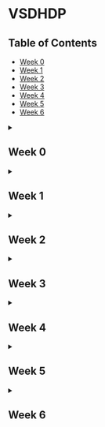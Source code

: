 # VSDHDP

## Table of Contents
- [Week 0](#week-0)
- [Week 1](#week-1)
- [Week 2](#week-2)
- [Week 3](#week-3)
- [Week 4](#week-4)
- [Week 5](#week-5)
- [Week 6](#week-6)
  
<details>
  <summary>
    <h2 id = 'week-0'>Week 0</h2>
  </summary>

<p>
  
  ## **Yosys Installation**

  1. Update package list and install dependencies:
      ```sh
      sudo apt-get update
      sudo apt-get install build-essential clang bison flex libreadline-dev gawk tcl-dev libffi-dev git graphviz xdot pkg-config python3 libboost-system-dev libboost-python-dev libboost-filesystem-dev zlib1g-dev make
      ```

  2. Clone the Yosys repository and install:
      ```sh
      git clone https://github.com/YosysHQ/yosys.git
      cd yosys
      make config-gcc
      make
      sudo make install
      ```

  ![Yosys Installation Screenshot](https://github.com/siddharthanand3/vsdhdp/assets/171400217/38640060-1f57-4b90-85ce-02d3d8da50b6)

  ## **iVerilog Installation**

  1. Update package list and install iVerilog:
      ```sh
      sudo apt-get update
      sudo apt-get install iverilog
      ```

  ![iVerilog Installation Screenshot](https://github.com/siddharthanand3/vsdhdp/assets/171400217/0a4109eb-273c-4712-936b-3f2052e3cfb1)

  ## **GTKWave Installation**

  1. Update package list and install GTK Wave:
      ```sh
      sudo apt-get update
      sudo apt install gtkwave
      ```

  ![GTK Wave Installation Screenshot](https://github.com/siddharthanand3/vsdhdp/assets/171400217/fe3a3ab1-4a81-4a36-a04c-decf631f9ade)

</p>
</details>


<details>
  <summary>
    <h2 id = 'week-1'>Week 1</h2>
  </summary>

<details>
  <summary>Introduction to Verilog RTL Design</summary>

### ***Viewing the Output After Simulation in GTKWave***

1. **Open iVerilog:**
    - ![ss for opening iverilog](https://github.com/siddharthanand3/vsdhdp/assets/171400217/bbd88023-3ee5-4547-af92-191251f8c92a)

2. **Create a VCD file:**
    - Steps:
    ```sh
    iverilog (name of the verilog file).v (tb_(name of verilog file)).v
    ./a.out
    ```
    - ![ss for opening gtkwave after loading the files into iverilog](https://github.com/siddharthanand3/vsdhdp/assets/171400217/9c023f1a-c651-4cfa-bcf2-e514f69397a1)

3. **Open the file in GTKWave to observe output:**
    - Steps:
    ```sh
    gtkwave (tb_(name of the verilog file)).vcd
    ```
    - OUTPUT:
    - ![Screenshot 2024-06-11 003114](https://github.com/siddharthanand3/vsdhdp/assets/171400217/6bbf9384-86a3-4b88-8fc3-092955a237b0)

#### **Viewing the Verilog Code for Both the Testbench and the File**

- ![iverilog testbench and file](https://github.com/siddharthanand3/vsdhdp/assets/171400217/717bfe71-c7a4-4564-86d4-fcebb9355613)

#### **Read Liberty Command to Read Both the .lib File and Verilog Code File**

- ![read lib 1](https://github.com/siddharthanand3/vsdhdp/assets/171400217/56b46a7a-631e-4660-9619-c3cd602aed9f)
- ![readverilog](https://github.com/siddharthanand3/vsdhdp/assets/171400217/d049566f-a9c8-4467-bf9e-f8bda294e001)

#### **Synthesis Design**

- Yosys is the synthesizer used to convert the RTL Design into a netlist for viewing purposes.
- Code:
    ```sh
    read_liberty -lib (.lib file location)
    read_verilog (name of the verilog file).v
    synth -top (module name in the verilog file)
    abc -liberty (.lib file location)
    ```
- ![synthesisdesign](https://github.com/siddharthanand3/vsdhdp/assets/171400217/4d2b9b0b-49b3-4724-b2da-8b40f6db723c)

#### Realize the Exact .lib File and Obtain Parameters for Verification

- ![realisesky130_cd](https://github.com/siddharthanand3/vsdhdp/assets/171400217/3b53b11f-aed1-4861-9bda-9d96e9c0c53c)

#### Netlist Viewing

- Code:
    ```sh
    show
    ```
- ![netlist](https://github.com/siddharthanand3/vsdhdp/assets/171400217/b55cb99e-59a1-4503-ab0e-295d2aa938a9)

#### Writing the Verilog Netlist File

- Code:
    ```sh
    write_verilog good_mux_netlist.v
    !gvim good_mux_netlist.v
    ```
- ![netlist representation](https://github.com/siddharthanand3/vsdhdp/assets/171400217/d73a9989-b0a8-40e5-8da8-13f942f19803)

</details>

<details>
  <summary>Timing libs, hierarchical vs flat synthesis</summary>

#### Accessing the .lib File

- ![lib ss](https://github.com/siddharthanand3/vsdhdp/assets/171400217/70ad16b6-d6ef-4d75-a96d-5c1ec3e603b3)

#### An Example for How Cells Are Stored

- ![and gate specifications](https://github.com/siddharthanand3/vsdhdp/assets/171400217/c3c1af4f-98fe-413f-afb6-94e4c11484dc)
- Different AND gates have different sizes and power consumed. For example, in the below figure although the AND4 gate occupies more area, the delay is lesser as compared to AND2 and AND0.
- ![andgatesdifferent flavors](https://github.com/siddharthanand3/vsdhdp/assets/171400217/ad8e0ced-1908-4de6-9611-ede56eaa930f)

#### Synthesis of Multiple Modules

- When a single module is used multiple times in a file, it is created only once and replicated to fit the requirement. This saves time and power.
- Code:
    ```sh
    read_liberty -lib (path to the .lib file)
    read_verilog (name of the Verilog file)
    synth_top (name of the module)
    abc -liberty (path to the .lib file)
    show
    ```
- ![multi code](https://github.com/siddharthanand3/vsdhdp/assets/171400217/18d34fc2-97a0-4bf9-86ac-a7eb8815d4c8)
- ![Multiple modules](https://github.com/siddharthanand3/vsdhdp/assets/171400217/bbdb9291-cf46-4a79-9b2e-fc8c14e0af55)

#### Design Output for Each Submodule

- ![modules design output](https://github.com/siddharthanand3/vsdhdp/assets/171400217/f3e49ebb-87d2-4428-b1f4-94b56407fc3c)

#### Hierarchical Design

- The design is constituted of many submodules, and it is preserved.
- Code:
    ```sh
    read_liberty -lib <path to the .lib file>
    read_verilog (name of the Verilog file)
    synth_top (name)
    abc -liberty (path to the .lib file)
    show (name given)
    ```
- ![hierarchical design](https://github.com/siddharthanand3/vsdhdp/assets/171400217/418c90a1-3456-4ae4-ab94-c1ea064635ed)
- ![hierarchy is preserved](https://github.com/siddharthanand3/vsdhdp/assets/171400217/1ab9c081-60cc-4645-ad25-dc90a65bcc7c)
- Code:
    ```sh
    write_verilog -noattr (name)
    !gvim (name)
    ```

#### Flattened File

- On using the 'flatten' command in Yosys you can break down the submodules.
- Code:
    ```sh
    flatten
    write_verilog (name of the module)_flat
    !gvim (name of the module)_flat
    ```
- ![flatten comparision](https://github.com/siddharthanand3/vsdhdp/assets/171400217/1e0cf6cb-1774-4803-822e-6bebfa6ac6f9)
- ![flattened netlist](https://github.com/siddharthanand3/vsdhdp/assets/171400217/91ed3a28-ec7f-4065-8f38-928a740bc226)

#### Synthesizing the Submodules Separately

- Doing so helps efficiency and reduces delay.
- ![synthesising on submodule1](https://github.com/siddharthanand3/vsdhdp/assets/171400217/9e6e37fc-a678-4b4e-af03-b206d3ac4d4b)

#### Netlist of Submodule1

- ![netlist submodule1](https://github.com/siddharthanand3/vsdhdp/assets/171400217/4f60bb8c-f38f-4ec9-ae56-eb46b78f4791)

#### Flop Synthesis Simulations

- Code:
    - To view in GTKWave:
        ```sh
        iverilog (name of the verilog file).v tb_(name of the verilog file).v
        ./a.out
        gtkwave tb_(name of the verilog file).v
        ```
    - For viewing netlist in Yosys:
        ```sh
        yosys
        read_liberty -lib (path to the .lib file)
        read_verilog (name of the verilog file).v
        dfflibmap -liberty (path to the .lib file)
        abc -liberty (path to the .lib file)
        show
        ```

#### Asynchronous Reset

- ![asyncres](https://github.com/siddharthanand3/vsdhdp/assets/171400217/87a3f977-9398-4950-a24b-ef3cf3877201)
- ![dff asyncreset netlist](https://github.com/siddharthanand3/vsdhdp/assets/171400217/a200e916-f8ce-4675-b058-7fb515ab7934)

#### Asynchronous Set

- ![async set](https://github.com/siddharthanand3/vsdhdp/assets/171400217/b1caee83-d554-4f2c-b9e9-eb34c6693631)
- ![asynset flop netlist](https://github.com/siddharthanand3/vsdhdp/assets/171400217/2903222e-2593-448f-84c5-ae5268412577)

#### Synchronous Set

- ![syncres](https://github.com/siddharthanand3/vsdhdp/assets/171400217/41b5ed2f-f264-4e66-9ad8-81f489941bf2)
- ![syncres netlist](https://github.com/siddharthanand3/vsdhdp/assets/171400217/304ea5a9-6cc9-4ef2-b263-fb7dc11a191f)

</details>

</details>


<details>
  <summary>
    <h2 id = 'week-2'>Week 2</h2>
  </summary>
  <details>
    <summary>Logic Optimization</summary>
    
#### Logic Optimization

Logic optimization is a process of finding an equivalent representation of the specified logic circuit under one or more specified constraints. This process is a part of logic synthesis applied in digital electronics and integrated circuit design.

#### Combinational Logic Optimization

**Steps:**
 In the Verilog files folder, open Yosys.
1. `read_liberty -lib (path to the .lib file)`
2. `read_verilog opt_check.v`
3. `synth -top opt_check`
4. `opt_clean -purge`
5. `abc -liberty (path to the .lib file)`
6. `show`

**Opt_check file:**

![Opt_check Screenshot](https://github.com/siddharthanand3/vsdhdp/assets/171400217/ed137704-a63e-427a-ab6d-01b974ac73f9)

![Opt_check Verilog Code](https://github.com/siddharthanand3/vsdhdp/assets/171400217/157083a9-8d98-4263-b849-bb45faca0a36)

**Opt_check2 file:**

![Opt_check2 Screenshot](https://github.com/siddharthanand3/vsdhdp/assets/171400217/ea231afd-bd5e-4fa4-ad05-bf6e7aac3892)

![Opt_check2 Verilog Code](https://github.com/siddharthanand3/vsdhdp/assets/171400217/32b06234-f2a1-4261-b4a3-386bc211c161)

**Opt_check3 file:**

![Opt_check3 Screenshot](https://github.com/siddharthanand3/vsdhdp/assets/171400217/e82c3999-5ce4-4c5c-a248-1896cf69f660)

![Opt_check3 Netlist](https://github.com/siddharthanand3/vsdhdp/assets/171400217/60dc3739-13e7-4a87-9115-b58b6bdf2a65)

**Opt_check4 file:**

![Opt_check4 Screenshot](https://github.com/siddharthanand3/vsdhdp/assets/171400217/b73f7e05-67bc-4a09-aafa-15fe2b0083c8)

![Opt_check4 Netlist](https://github.com/siddharthanand3/vsdhdp/assets/171400217/f4da383e-fc5f-44cb-b11c-4ed2ac2a95b6)

#### Optimization of Multiple Modules

**Steps:**
1. `yosys`
2. `read_liberty -lib (path to .lib file)`
3. `read_verilog (name of the file).v`
4. `synth -top (name of the module)`
5. `flatten`
6. `write_verilog (name of the file)_flat.v`
7. `opt_clean -purge`
8. `abc -liberty (path to the .lib file)`
9. `show`

**Multiple_module_opt.v:**

![Multiple Module Opt Screenshot](https://github.com/siddharthanand3/vsdhdp/assets/171400217/1bc28c90-2bd4-4997-ba8b-002571f07fbd)

![Multiple Module Opt Netlist](https://github.com/siddharthanand3/vsdhdp/assets/171400217/5ac68ad1-f45f-4abd-b7d3-b55247224f37)

#### Sequential Logic Optimization

**GTKWave:**
1. Open the Verilog files folder.
2. `iverilog (name of the verilog file).v tb_(name of the verilog file).v`
3. `./a.out`
4. `gtkwave tb_(name of the verilog file).v`

**Yosys netlist:**
1. `yosys`
2. `read_liberty -lib (path to the .lib file)`
3. `read_verilog (name of the verilog file).v`
4. `dfflibmap -liberty (path to the .lib file)`  # Since using a D flip flop
5. `abc -liberty (path to the .lib file)`
6. `show`

**Dff_const1.v:**

![Dff_const1 Screenshot](https://github.com/siddharthanand3/vsdhdp/assets/171400217/d3ba78a9-f06c-4e63-ae34-1f8861d23912)

![Dff_const1 GTKWave](https://github.com/siddharthanand3/vsdhdp/assets/171400217/547008c0-eba6-4650-9858-b6e269184e98)

![Dff_const1 Netlist](https://github.com/siddharthanand3/vsdhdp/assets/171400217/31547a10-e59a-4112-ae4b-d0680373dd8a)

**Dff_const2.v:**

![Dff_const2 Screenshot](https://github.com/siddharthanand3/vsdhdp/assets/171400217/549e0cae-bdc7-4788-befe-0c28ae431e0d)

![Dff_const2 GTKWave](https://github.com/siddharthanand3/vsdhdp/assets/171400217/47e1d220-fa27-4e11-b911-4969644b2f6a)

![Dff_const2 Netlist](https://github.com/siddharthanand3/vsdhdp/assets/171400217/19621b92-7790-4195-bbb9-e98b4f58e7aa)

**Dff_const3.v:**

![Dff_const3 Screenshot](https://github.com/siddharthanand3/vsdhdp/assets/171400217/37c15e31-f4bf-42f8-8878-bbce8382933e)

![Dff_const3 GTKWave](https://github.com/siddharthanand3/vsdhdp/assets/171400217/575ac287-7b79-42ae-82cf-9f29eccb8a71)

![Dff_const3 Netlist](https://github.com/siddharthanand3/vsdhdp/assets/171400217/7593754d-f778-4ebc-8b8f-cf1433e12449)

**Dff_const4.v:**

![Dff_const4 Screenshot](https://github.com/siddharthanand3/vsdhdp/assets/171400217/7f49bdec-cd01-4fe6-8da3-52bcb511ef6b)

![Dff_const4 GTKWave](https://github.com/siddharthanand3/vsdhdp/assets/171400217/029d50b0-1a2f-4a64-ac15-29d43f53cd32)

![Dff_const4 Netlist](https://github.com/siddharthanand3/vsdhdp/assets/171400217/51796e6a-0c52-4ec8-b664-b63fdd8c5230)

**Dff_const5.v:**

![Dff_const5 Screenshot](https://github.com/siddharthanand3/vsdhdp/assets/171400217/97c85158-cb06-4fad-be5b-89260485def1)

![Dff_const5 GTKWave](https://github.com/siddharthanand3/vsdhdp/assets/171400217/3955d1cc-3d1f-4ec1-a085-8274cf9aa10f)

![Dff_const5 Netlist](https://github.com/siddharthanand3/vsdhdp/assets/171400217/fa6d846c-8a42-4a08-b011-e2ad86870dfe)

 </details>

 <details>
    <summary>Gate Level Simulation (GLS)</summary>

#### Gate Level Simulation (GLS)

**Synthesis Simulation Mismatch:**

**Steps:**
1. GTKWave simulation
2. Yosys synthesis of netlist
3. Gate level simulation to compare the two simulations and confirm

**Code:**

**GTKWave simulation:**
1. `iverilog (name of the verilog file).v tb_(name of the verilog file).v`
2. `./a.out`
3. `gtkwave tb_(name of the verilog file).v`

**Yosys synthesis of netlist:**
1. `read_liberty -lib (path to the .lib file)`
2. `read_verilog (name of the verilog file).v`
3. `synth -top (name of the module)`
4. `abc -liberty (path to the .lib file)`
5. `write_verilog (name of the verilog file)_net.v`
6. `show`

**Gate level simulation:**
1. `iverilog (path to the primitives.v file) (path to the sky130_fd_sc_hd.v file) (name of the verilog file)_net.v (testbench of the verilog file)`
2. `./a.out`
3. `gtkwave (testbench of the verilog file).vcd`

**Ternary_mux_operator.v:**

**File:**

![Ternary_mux File](https://github.com/siddharthanand3/vsdhdp/assets/171400217/e3a704ac-9b72-47c8-89b0-be29492823c5)

**GTKWave simulation:**

![Ternary_mux GTKWave](https://github.com/siddharthanand3/vsdhdp/assets/171400217/22b26915-2e98-4f00-8707-5bb375750505)

**Netlist:**

![Ternary_mux Netlist](https://github.com/siddharthanand3/vsdhdp/assets/171400217/882805fb-8763-49a5-91fe-dba2548dd597)

**Confirmed GLS output:**

![Ternary_mux GLS Output](https://github.com/siddharthanand3/vsdhdp/assets/171400217/7e832ae8-a720-4181-80dc-3aa6d88677f3)

**Bad_mux.v:**

**File:**

![Bad_mux File](https://github.com/siddharthanand3/vsdhdp/assets/171400217/11de45ac-99d6-4798-9e68-0e2cd1d7ad3a)

**GTKWave simulation:**

![Bad_mux GTKWave](https://github.com/siddharthanand3/vsdhdp/assets/171400217/4a4116cf-b540-4800-90b6-4798d8b56096)

**Netlist:**

![Bad_mux Netlist](https://github.com/siddharthanand3/vsdhdp/assets/171400217/f59a16cf-5fd8-45ad-a280-67ff30b1071d)

**Confirmed GLS output:**

![Bad_mux GLS Output](https://github.com/siddharthanand3/vsdhdp/assets/171400217/1d1a7da5-ac43-4a1a-8460-c3a05080d0df)

**Blocking_caveat.v:**

**File:**

![Blocking_caveat File](https://github.com/siddharthanand3/vsdhdp/assets/171400217/59ce738b-d7ef-4cbf-ad11-920aafc23f49)

**GTKWave simulation:**

![Blocking_caveat GTKWave](https://github.com/siddharthanand3/vsdhdp/assets/171400217/25cf96a8-6956-48c6-93b9-bcd72315d68e)

**Netlist:**

![Blocking_caveat Netlist](https://github.com/siddharthanand3/vsdhdp/assets/171400217/362f6518-6409-41b2-bf9a-834f71717220)

**Confirmed GLS output:**

![Blocking_caveat GLS Output](https://github.com/siddharthanand3/vsdhdp/assets/171400217/14045d2f-88ae-4cf4-970d-18ec67712e25)

In the above example, the Gate Level Simulation failed. This is due to a synthesis simulation mismatch caused by a blocking statement. Hence, it is important to note that we need to avoid using blocking statements as much as possible. And when we do use them, we need to have the utmost clarity so as to prevent such errors.
 </details>
</details>

<details>
  <summary>
    <h2 id = 'week-3'>Week 3</h2>
  </summary>
  <details>
    <summary>RISC-V: An overview</summary>

#### **RISC-V architecture:** 

  The RISC-V architecture is built upon a set of key design principles that contribute to its performance, efficiency, and adaptability. These principles include the use of a reduced instruction set, modularity, and extensibility. By adhering to these principles, RISC-V enables the development of processors that can be tailored to specific applications and use cases, providing a high degree of customization and optimization.

  ![image](https://github.com/siddharthanand3/vsdhdp/assets/171400217/80d84c9f-7e37-4212-bb5a-b837e920e08b)

#### **Instruction set:**

 The RISC-V instruction set architecture (ISA) is a set of instructions for a computer processor. It supports a wide range of applications, including embedded systems, application processors, and microcontrollers. The RISC-V instructions are designed to improve code density and performance while ensuring that code is compact and easy to debug. The instruction set includes integer and floating-point computing, as well as memory and control instructions. The instruction set is extensible, allowing for custom instructions to be added to the architecture.

![image](https://github.com/siddharthanand3/vsdhdp/assets/171400217/4096d8c2-7a49-41f9-83b5-cb7694b47eab)

![image](https://github.com/siddharthanand3/vsdhdp/assets/171400217/2d850c99-8130-4be8-9d9b-d1ba481ff846)

</details>
  <details>
    <summary>Compilation of the C Code</summary>

#### **Installation of the leafpad editor:**

```bash
sudo apt install leafpad
```

#### **Open the leafpad editor:**

```bash
leafpad (name of the file).c
```

#### **C code:**

![Screenshot 2024-06-26 223602](https://github.com/siddharthanand3/vsdhdp/assets/171400217/4c3e3837-f8e0-4730-abf1-2a88e947d800)


#### **Output of the code:**

```bash
gcc (name of the file).c
ls -ltr
./a.out
```

![Screenshot 2024-06-25 180104](https://github.com/siddharthanand3/vsdhdp/assets/171400217/1296a5cf-bf2f-4662-8d56-9af62cb1de26)

 </details>
 
 <details>
    <summary>RISC-V Based Lab</summary>


#### **Code:**

#### **Display the C code on terminal:**

```bash
cat (name of the file).c
```

![cat c code](https://github.com/siddharthanand3/vsdhdp/assets/171400217/a5ef253a-eb1e-4260-95fa-c02c78c7bfbd)


#### **Utilizing the RISC-V compiler:**

```bash
riscv64-unknown-elf-gcc -o1 -mabi=lp64 -march=rv64i -o (name of the file).o (name of the file).c
```

#### **Check if the file has been created:**

```bash
ls -ltr (name of the file).o
```

![Screenshot 2024-06-25 185502](https://github.com/siddharthanand3/vsdhdp/assets/171400217/7fc1a23f-a8fa-47a2-9d5a-60415d9b0f85)

#### **In order to view the Assembly level breakdown:**

```bash
riscv64-unknown-elf-objdump -d (name of the file).o
riscv64-unknown-elf-objdump -d (name of the file).o | less
/main
```

![O1](https://github.com/siddharthanand3/vsdhdp/assets/171400217/1df9dccb-6faf-4f8e-b70d-e364e8761eca)


#### **In order to reduce the number of instructions so that speed is increased:**

```bash
riscv64-unknown-elf-gcc -ofast -mabi=lp64 -march=rv64i -o (name of the file).o (name of the file).c
```


#### **Reduced instruction set:**

![ofast instruction](https://github.com/siddharthanand3/vsdhdp/assets/171400217/abf48a44-b595-48c9-9447-5dffda7f23cd)


| Optimization flags | Details |
|-|-|
| `-O0` | Default optimization for compilation time. | 
| `-O1` | It optimizes minimally. |
| `-O2` | It optimizes slightly more than O1. |
| `-O3` | It optimizes even more. |
| `-Ofast` | It optimizes very aggressively to the point of breaking standard compliance. |
| `-Og` | Optimize debugging experience. -Og enables optimizations that do not interfere with debugging. It should be the optimization level of choice for the standard edit-compile-debug cycle, offering a reasonable level of optimization while maintaining fast compilation and a good debugging experience. |
| `-Os` | Optimize for size. `Os` enables all `O2` optimizations that do not typically increase code size. It also performs further optimizations designed to reduce code size. `Os` disables the following optimization flags: `-falign-functions -falign-jumps -falign-loops -falign-labels -freorder-blocks -freorder-blocks-and-partition -fprefetch-loop-arrays -ftree-vect-loop-version`. |

  </details>
<details>
  <summary>RISC-V rv32i</summary>
 
<details>
    <summary>
    <h4 id='RISC-V Simulation using GTKWave'>  RISC-V Simulation using GTKWave </h4>
    </summary>


#### In order to clone the files and download the netlist files for simulation and synthesis:

```bash
git clone https://github.com/siddharthanand3/vsdhdp
cd rv32i
```

#### **GTKWave simulation**:

```bash
iverilog rv32i.v tb_rv32i.v
./a.out
gtkwave tb_rv32i.vcd
```

| **S. No.** |  **Operation**  |  **Hardcoded ISA**  |  
|  :----:  |  :----:  |  :----:  |  
|  1.  |  ADD R6, R2, R1  |  32'h02208300  |  
|  2.  |  SUB R7, R1, R2  |  32'h02209380  |  
|  3.  |  AND R8, R1, R3  |  32'h0230a400  |  
|  4.  |  OR R9, R2, R5  |  32'h02513480  |  
|  5.  |  XOR R10, R1, R4  |  32'h0240c500  |  
|  6.  |  SLT R1, R2, R4  |  32'h02415580  |  
|  7.  |  ADDI R12, R4, 5  |  32'h00520600  |  
|  8.  |  BEQ R0, R0, 15  |  32'h00f00002  |  
|  9.  |  SW R3, R1, 2  |  32'h00209181  |  
|  10.  |  LW R13, R1, 2  |  32'h00208681  |  
|  11.  |  SRL R16, R14, R2  |  32'h00271803  |
|  12.  |  SLL R15, R1, R2  |  32'h00208783  |

#### **Analysing the obtained waveform pertaining to each of the above instruction:**

`clk` - clock
`ID_EX_A` - Input stored in register 1
`ID_EX_B` - Input stored in register 2
`EX_MEM_ALUOUT` - Obtained output
`EX_MEM_IR` - 32 bit ISA for each instruction

**`Instruction 1: ADD R6, R2, R1`**  

Output of ADD: 1+2 = 3
Hardcoded ISA: 32'h02208300

![instruction 1](https://github.com/siddharthanand3/vsdhdp/assets/171400217/ec6b814b-93ae-4978-84d1-deba37bbbf97)

**`Instruction 2: SUB R7, R1, R2`**

Output of SUB: 1-2 = -1 = FFFFFF...
Hardcoded ISA: 32'h02209380

![instruction 2](https://github.com/siddharthanand3/vsdhdp/assets/171400217/7ea4a566-d8ec-45ba-9ee8-252bb913ea7f)

**`Instruction 3: AND R8, R1, R3`**

Output of AND: 3(0011) & 1(0001) = 1(0001)
Hardcoded ISA: 32'h0230a400

![instruction3](https://github.com/siddharthanand3/vsdhdp/assets/171400217/e87a951a-1ca2-4178-abe2-b082310d476b)

**`Instruction 4: OR R9, R2, R5`**

Output of OR: 2(0010) | 5(0101) = 7(0111)
Hardcoded ISA: 32'h02513480

![instruction4](https://github.com/siddharthanand3/vsdhdp/assets/171400217/0ee70de0-788c-489a-a0d6-9b254ac32fd5)

**`Instruction 5: XOR R10, R1, R4`**

Output of XOR: 1(0001) ^ 4(0100) = 5(0101)
Hardcoded ISA: 32'h0240c500

![instruction5](https://github.com/siddharthanand3/vsdhdp/assets/171400217/5f4a8849-6c79-4f14-afe1-a2d85428e38b)

**`Instruction 6: SLT R1, R2, R4`**

Output of SLT: It compares the first input with the second input. If the first input is lesser than the second, then 1. Else 0.
2<4, hence 1.
Hardcoded ISA: 32'h02415580

![instruction6](https://github.com/siddharthanand3/vsdhdp/assets/171400217/9ffac6ae-651c-45e5-8dfa-735d31638857)

**`Instruction 7: ADDI R12, R4, 5`**

Output of ADDI: It adds the first input with an immediate value.
Hardcoded ISA: 32'h00520600

![instruction7](https://github.com/siddharthanand3/vsdhdp/assets/171400217/2671bad3-0e20-4694-8762-9c6e6579b9f2)

**`Instruction 8: BEQ R0, R0, 15`**

Output of BEQ: BEQ is a branching instruction which increments the program counter(PC) by the provided number(in this case, 15) if both inputs are equal.
Here since both inputs are equal, we can see the increase in the program counter.
Hardcoded ISA: 32'h00f00002

![instruction 8](https://github.com/siddharthanand3/vsdhdp/assets/171400217/0d27a9a3-c089-4804-bce2-4998963fdf16)

**`Instruction 9: SW R3, R1, 2`**

Output of SW: The store word `(SW)` instruction reads the lower 4 bytes of your source register and stores them into memory at the address given in the destination operand.
Memory in [ Source register 1 + offset ] is transferred to Destination register.
Hardcoded ISA: 32'h00209181

![instruction 9](https://github.com/siddharthanand3/vsdhdp/assets/171400217/71b933a4-29cd-4f70-93d7-c6e164b59fdf)


  </details>

<details>
    <summary>
      <h4 id='RISC-V Synthesis using Yosys'>RISC-V Synthesis using Yosys</h4>
      </summary>


#### **Synthesis to convert the RTL design code to netlist**:

```bash
read_liberty -lib lib/sky130_fd_sc_hd__tt_025C_1v80.lib
read_verilog rv32i.v
synth -top rv32i
dfflibmap -liberty ..lib/sky130_fd_sc_hd__tt_025C_1v80.lib
proc ; opt	
abc -liberty ..lib/sky130_fd_sc_hd__tt_025C_1v80.lib
clean
flatten 
write_verilog -noattr rv32i_synth.v
```

The netlist file `rv32i_synth.v` is created in the home directory.

![presence of netlist file](https://github.com/siddharthanand3/vsdhdp/assets/171400217/0a719fb2-d99d-4747-ab44-dd3ba7ca2380)

  </details>

<details>
    <summary>
      <h4 id='Gate level simulation of RISC-V'>Gate level simulation of RISC-V</h4>
      </summary>

#### **Gate level simulation**:

```bash
iverilog (path to the primitives.v file) (path to the sky130_fd_sc_hd__tt_025C_1v80.lib file) rv32i_synt.v tb_rv32i.v
./a.out
gtkwave rv32i.vcd
```


**`Instruction 1: ADD R6, R2, R1`**  

![instruction 1](https://github.com/siddharthanand3/vsdhdp/assets/171400217/24bd4132-60a0-4a18-bd50-59784c272977)

**`Instruction 2: SUB R7, R1, R2`**

![instruction 2](https://github.com/siddharthanand3/vsdhdp/assets/171400217/3dbac635-133f-4dd3-a383-3421fd3e4c63)

**`Instruction 3: AND R8, R1, R3`**

![instruction3](https://github.com/siddharthanand3/vsdhdp/assets/171400217/6c7ee19c-d8e3-4e94-a08b-f1f2ab14d327)

**`Instruction 4: OR R9, R2, R5`**

![instruction4](https://github.com/siddharthanand3/vsdhdp/assets/171400217/148a0bd9-7e66-4b3d-aac4-01491035e7cd)

**`Instruction 5: XOR R10, R1, R4`**

![instruction5](https://github.com/siddharthanand3/vsdhdp/assets/171400217/27877b3d-a0a2-4bc0-88b2-807ed6b46ccb)

**`Instruction 6: SLT R1, R2, R4`**

![instruction6](https://github.com/siddharthanand3/vsdhdp/assets/171400217/14f69da4-98c0-41fb-9b23-cb8fe503d0fb)

**`Instruction 7: ADDI R12, R4, 5`**

![instruction7](https://github.com/siddharthanand3/vsdhdp/assets/171400217/c0bb5064-cf83-4bef-86b7-1b994f0ba66b)

**`Instruction 8: BEQ R0, R0, 15`**

![instruction 8](https://github.com/siddharthanand3/vsdhdp/assets/171400217/8ba2831f-a632-41b8-bb72-6427e6744f0f)

**`Instruction 9: SW R3, R1, 2`**

![instruction 9](https://github.com/siddharthanand3/vsdhdp/assets/171400217/debff06c-1b90-4460-86a3-0a9725c4dd9f)


The above screenshots are proof of the confirmed Gate Level Simulation (GLS), as there is no mismatch post synthesis.



</details>
</details>
  
</details>

<details>
  <summary>
     <h2 id = 'week-4'>Week 4</h2>
  </summary>
<details>  
<summary> Static timing Analysis (STA)</summary>  
<h3>What is Static Timing Analysis?</h3>  

* Static timing analysis (STA) is a method of validating the timing performance of a design by checking all possible paths for timing violations. 
STA breaks a design down into timing paths, calculates the signal propagation delay along each path, and checks for violations of timing constraints inside the design and at the input/output interface.
* In comparision to circuit simulation, static timing analysis is:
  * Faster - It doesn't simulate multiple test vectors
  * More thorough - It is more thorough in the sense that it checks the worst-case timing for all possible logic conditions, not just those sensitized by a particular set.


<h3>OpenSTA</h3>

OpenSTA is a gate level static timing verifier. As a stand-alone executable it can be used to verify the timing of a design using standard file formats.

Steps to install OpenSTA:
```
git clone https://github.com/parallaxsw/OpenSTA.git
cd OpenSTA
mkdir build
cd build
cmake ..
make
```

STA of RISC-V CPU core using OpenSTA:

1. Open a new folder which contains all the required files.
2. `sta`
3. `read_liberty ./sky130_fd_sc_hd__tt_025C_1v80.lib`
4. `read_verilog ./rv32i_synth.v`
5. `link_design rv32i`
6. `current_design`
7. `read_sdc riscv_core_synthesis.sdc`
8. `check_setup -verbose -unconstrained_endpoints`
9. `report_checks -path_delay min_max -fields {nets cap slew input_pins fanout} -digits {4}`

Min path:

![minpath](https://github.com/user-attachments/assets/383ced60-c91c-4d7e-83ed-c5bf17b68225)

Max path:

![maxpath](https://github.com/user-attachments/assets/9f924f08-63fa-4fe9-9352-0ef42fd6866d)

</details>
  
</details>

<details>
<summary>
  <h2 id = 'week-5'> Week 5 </h2>
</summary>  

Configuration of the .tcl file:

![Screenshot 2024-07-20 053448](https://github.com/user-attachments/assets/9189bd37-86ea-4cb5-98ff-41077899dbba)

Some basic commands for setting design constraints:

1. `get_*` - querying commands
   i) `get_ports`: It is used to query the ports in the design.
   ii) `get_clocks`: It is used to query the clocks in the design.
   iii) `get_attribute`: It is used to view properties of the cells or ports.

Note: `-filter` is used to input conditions while using `get_*` commands.

2. `report_*` - used to obtain details regarding any specific ports or pins

Configuring the Design constraints:

1. `create_clock -name <name_of_clock:'my_clk'> -per ,period:'5(in ns)'> [clock definition point]`: command to generate a clock
2. `set_clock_latency <delay> <name of the clock>`: In order to model clock delay in the network.
3. `set_clock_uncertainty <delay = skew + jitter> <name of the clock>`: This is for setting the clock network (skew + jitter).

Important note: It is imperative that after performing the CLock Tree Synthesis (CTS), we take only jitter into account. This is because the skew will be calculated from the clock network.

`set_clock_uncertainty <delay = jitter> <name of the clock>`: post CTS.

The period given in the `create_clock` command is actually the time period between two rising edges in the clock cycle.

`-wave {<first rising edge> <first falling edge>}`: this is used to signify that the starting phase (i.e. 0 is a falling edge).


TCL file defining the corners:

Process corners in VLSI refer to the variations in transistor and circuit behavior due to manufacturing tolerances. These variations can significantly impact the timing and performance of a circuit during static timing analysis (STA).

![image](https://github.com/user-attachments/assets/6ddcec89-1a36-442a-9115-10b604d8e8c7)

STA of slow, typical and fast libraries:

Slow library:

![Screenshot 2024-07-26 194838](https://github.com/user-attachments/assets/43ffa531-d36a-4b7c-aa8d-7d144bdf1e37)


Typical library:

![Screenshot 2024-07-26 194848](https://github.com/user-attachments/assets/9e4fcf72-1504-44f4-9438-8e704a346836)


Fast library:

![Screenshot 2024-07-26 194811](https://github.com/user-attachments/assets/50710848-0d16-4fd5-94fc-3e240e83792e)

TCL file for output generation:

![image](https://github.com/user-attachments/assets/4ba69a9b-fcf3-40be-a3b3-00a47144a5e8)


WNS:

Worst negative slack (WNS) is the setup slack of the critical path in your design.

![image](https://github.com/user-attachments/assets/10d98ccb-c591-403a-8bd0-87bf3b3fdca0)


TNS:

The "Total Negative Slack (TNS)" is the sum of the (real) negative slack in your design.

![image](https://github.com/user-attachments/assets/27b30f62-d7fc-4e2a-acad-59abf5e181d6)

</details>

<details>
<summary>
  <h2 id = 'week-6'> Week 6 </h2>
</summary>

There are 3 major elements that are required to execute the design flow of ASIC:

* Hardware Development Language
* EDA tools
* Process Design kits (PDKs)

The flow from RTL to GDSII:

![image](https://github.com/user-attachments/assets/3c685192-624a-48a0-a594-599c392e204e)


Interactive mode of OpenLANE:

1. `prep -design <design_name>`
2. `run_synthesis`
3.  `run_floorplan`
4.  `run_placement`
5.  `run_cts`
6.  `run_routing`
7.  `run_magic`
8.  `run_magic_spice_export`
9.  `run_magic_drc`
10.  `run_netgen`
11.  `run_magic_antenna_check`

Labs were performed with regard to design <`design name: picorv32a`>.

<details>
<summary> 
<h3>Synthesis and Flop ratio</h3>
</summary>

`run_synthesis` command to execute synthesis of picorv32a:

![image](https://github.com/user-attachments/assets/f4e385f5-e06c-4e15-95bc-880423f175b0)

  
Flop ratio of picorv32a:

![picorv32a](https://github.com/user-attachments/assets/fb231790-39b9-4f00-92be-2ac702d3f1b2)

Number of D- flip dlops is indicated by file name ending with 'dfxtp'. It's 1613.
```math
Total\ number\ of\ cells = 14876\

1613\ / 14876\ = 0.1084\ or\ 10.84\%.
```
</details>
<details>
<summary> 
<h3>Floorplan and placement post synthesis</h3>
</summary>
Floorplan:

1. `./flow.tcl -interactive`
2. `prep -design picorv32a`
3. `run_synthesis`
4. `run_floorplan`

![floorplan](https://github.com/user-attachments/assets/27d0d613-dd02-4ac6-8cbd-e9b96e4c6c37)


Pre-placement:

Contents of floorplan.def:

![floorplan def](https://github.com/user-attachments/assets/8bfd6103-c432-4004-8942-81fa57ae15b4)

Commands to load floorplan def in magic:

1. `cd Desktop/work/tools/openlane_working_dir/openlane/designs/picorv32a/runs/17-03_12-06/results/floorplan/`
2. `magic -T /home/vsduser/Desktop/work/tools/openlane_working_dir/pdks/sky130A/libs.tech/magic/sky130A.tech lef read ../../tmp/merged.lef def read picorv32a.floorplan.def &`

![ss in floorplan def](https://github.com/user-attachments/assets/4b439e72-ff90-42a0-9925-eca88d955f21)

Equidistant ports:

![equidistant ports](https://github.com/user-attachments/assets/ee51a002-73d9-4594-9dc2-53f12b876b56)

Port placement:

![metal3layer](https://github.com/user-attachments/assets/781b45a1-53ef-4f24-9f35-a6d89df9c195)

![metal2layer](https://github.com/user-attachments/assets/b53d9c71-55b0-4482-b974-1aadc187a229)

Decap and tap cells:

![decap and tap cells](https://github.com/user-attachments/assets/ef0d0af6-f9bc-4f20-a990-3e827f89fa53)

Standard cells at the origin:

![subcell](https://github.com/user-attachments/assets/8366fb44-c690-4ad7-9ab7-a6a3c318867c)

Post-placement:

1. `run_placement`

Commands to load placement def in magic:

1. `cd Desktop/work/tools/openlane_working_dir/openlane/designs/picorv32a/runs/17-03_12-06/results/placement/`
2. `magic -T /home/vsduser/Desktop/work/tools/openlane_working_dir/pdks/sky130A/libs.tech/magic/sky130A.tech lef read ../../tmp/merged.lef def read picorv32a.placement.def &`

![placement def](https://github.com/user-attachments/assets/a2a29434-1947-4e07-8d54-ff2fa6dc3aef)

We previously saw in the floorplan about unplaced standard cells.

Standard cells legally placed:

![Unplacedstandardcellslegallyplace](https://github.com/user-attachments/assets/1ddb96fd-fad1-43cd-b5ca-85ebb7417504)
</details>

<details>
<summary> 
<h3>Designing library cells using magic and ngspice</h3>
</summary>

SPICE simulations:

The order of description of the MOS transistors is `drain gate source substrate`.

```
*** Model Descriptions ***
*** Netlist Descriptions ***
M1 out in vdd vdd PMOS W=0.375u L=0.25u
M2 out in 0 0 NMOS W=0.375u L=0.25u

cload out 0 10f

Vdd vdd 0 2.5
Vin in 0 2.5

*** Simulation Commands***
.op
.dc Vin 0 2.5 0.05

*** .include tech parameters file ***
.LIB "<name of tech parameters file>" CMOS_MODELS
.end
```

Cloning the design of the custom inverter layout from the referenced repository:

1. `cd /home/vsduser/Desktop/work/tools/openlane_working_dir/openlane`
2. `git clone https://github.com/nickson-jose/vsdstdcelldesign`

Copy the magic tech file `sky130A.tech` to the same folder in order to not write the entire path repeatedly.

3. `cp /home/vsduser/Desktop/work/tools/openlane_working_dir/pdks/sky130A/libs.tech/magic/sky130A.tech`

Open the custom inverter design on magic:

4. `magic -T sky130A.tech sky130_inv.mag &` 

![inverterlayout](https://github.com/user-attachments/assets/b0e00f7c-90fb-4c5b-a140-aee3d48aecb7)


Identifying PMOS and NMOS on the custom inverter layout:

![pmos identified](https://github.com/user-attachments/assets/7a6fa8e1-250d-436e-b3db-3c69db9ff937)

![nmosidentified](https://github.com/user-attachments/assets/b32f424d-5554-4aec-95f7-94404a725ac7)

Verification that the output (labelled Y) is in fact connected to the drain of both PMOS and NMOS:

![yconnectedtopmosandn](https://github.com/user-attachments/assets/ba5f4c0e-9db0-4c75-abe9-37382971b330)

Verification that Vss is connected to the source of NMOS:

![vgndconnectedtosourceofnmos](https://github.com/user-attachments/assets/a2641752-0634-4984-bd6d-4027cd3f6fe5)

Verification that Vdd is connected to the source of PMOS:

![vddconnectedtosourceofpmos](https://github.com/user-attachments/assets/c0a27e37-60fe-488c-bc3a-4c17df84b60a)

Spice extraction of the inverter:

In the tkcon window:

1. `extract all`

`.ext` file has been created.

2. `ext2spice cthresh 0 rthresh 0`
3. `ext2spice`

![sky130_inv spice](https://github.com/user-attachments/assets/7525b98b-182f-498d-95b5-e74334a0dfa2)

The `.spice` file has successfully been created.

Edited `sky130_inv.spice` file:

![spicefile](https://github.com/user-attachments/assets/aedd0ebe-b3ce-4540-b46b-78ac3bef224d)

Ngspice installation:

`sudo apt install ngspice`

Ngspice simulation:

1. `ngspice sky130_inv.spice`
2. `plot y vs time a`

![image](https://github.com/user-attachments/assets/c35a2938-bb64-4965-b0a8-7544f4fd19ca)

![graph](https://github.com/user-attachments/assets/7b1f3583-ba26-4e34-bd6b-587c93570c4d)

Rise transition time calculation:

```math
Rise\ transition\ time = X\ axis\ value\ for\ output\ at\ 80\% - X\ axis\ value\ for\ output\ at\ 20\%
```
```math
20\%\ of\ output = 660\ mV
```
```math
80\%\ of\ output = 2.64\ V
```

Output at 20%:

![code 20%](https://github.com/user-attachments/assets/84ab70aa-58a6-49b4-b126-d6df1edc3f83)

![20% img](https://github.com/user-attachments/assets/b13ae857-6d3e-4fe4-b2b0-f4148d0d865f)

Output at 80%:

![code 80%](https://github.com/user-attachments/assets/7541551d-2715-4c8c-9006-89f76f9ba3b5)

![80% img](https://github.com/user-attachments/assets/5a7e3dcb-d084-46be-9f07-f62b6741be6c)

```math
Rise\ transition\ time = 2.2465\ - 2.1823\ = 0.0642\ ns\ = 64.2\ ps
```

Cell rise delay calculation:

```math
Rise\ cell\ delay\ = X\ axis\ value\ for\ output\ at\ 50\% - X\ axis\ value\ for\ input\ at\ 50\%
```
```math
50\%\ of\ 3.3V\ = 1.65\ V
```

Cell rise delay at 50% of output:

![cellrisedelay](https://github.com/user-attachments/assets/d39d7d13-82bd-44a6-a3de-1e584dd5cdc4)

![50%cellrise](https://github.com/user-attachments/assets/ed55b631-847d-46d7-91ae-59a41b59c34f)


```math
Rise\ transition\ time = 2.2114\ - 2.1498\ = 0.0616\ ns\ = 61.6\ ps
```
</details>


<details>
<summary> 
<h3>Problems in the old magic tech file and DRC rules</h3>
</summary>

Corrupt skywater process magic tech file and performing DRC corrections:

1. Download `drc_tests.tgz` from [`https://opencircuitdesign.com/open_pdks/archive`](https://opencircuitdesign.com/open_pdks/archive).
2. `tar xfz drc_tests.tgz`

Now that the folder `drc_tests` has been successfully extracted in the `home` folder go ahead and see its contents.

3. `cd drc_tests`
4. `ls -al`

Screenshot of the command window and the contents:

![drc_tests](https://github.com/user-attachments/assets/43d45a12-b21a-490d-a6a8-5420562d6306)

.magicrc file:

![magicrc](https://github.com/user-attachments/assets/ce4d6885-b7f0-4bf1-a694-31ba1515b722)


</details>

<details>
<summary> 
<h3>Timing modelling using delay tables</h3>
</summary>
Let's revisit the custom inverter layout:

1. `cd Desktop/work/tools/openlane_working_dir/openlane/vsdstdcelldesign`
2. `magic -T sky130A.tech sky130_inv.mag &`

![custominverterlay](https://github.com/user-attachments/assets/98b17110-902e-4a41-80bf-8aceaf37eefb)

`tracks.info` of sky130_fd_sc_hd:

1. `cd Desktop/work/tools/openlane_working_dir/pdks/sky130A/libs.tech/openlane/sky130_fd_sc_hd/`
2. `less tracks.info`

![tracks info](https://github.com/user-attachments/assets/667b69ba-067d-47c6-a0b8-d43f7de1d007)

`tkcon` grid command window:

![tkcon grid](https://github.com/user-attachments/assets/801ea11d-e930-43a0-8707-1bc8af4b8d2d)

Condition 1 verified:

![condition1](https://github.com/user-attachments/assets/a1e3a86b-058a-4478-ae71-20a5833b1ba5)

Both the input and the output ports are at the intersection of the vertical and horizontal tracks. This ensures interconnectivity in both x and y direction for the ports.

Condition 2 verified:

![image](https://github.com/user-attachments/assets/c5f1fee9-28f6-4344-97e5-6e2dd5165a6b)

The second condition states that the width of the cell must be an odd multiple of the X pitch.

``` math
0.5\ + 1\ + 1\ + 0.5\ = 3\ which\ is\ odd.
```

``` math
Width\ of\ the\ standard\ cell\ = 0.46\ * 3\ = 1.38\ um.
```

Condition 3 verified:

![height and width of the cell](https://github.com/user-attachments/assets/3170adcf-0d3b-47b7-be7a-fcf25bf7bbdf)

The third condition states that the height of the cell must be an even multiple of the Y pitch.

``` math
0.5\ + 1\ + 1\ + 1\ + 1\ + 1\ + 1\ + 1\ + 0.5\ = 8\ which\ is\ even.
```

``` math
Height\ of\ the\ standard\ cell\ = 0.34\ * 8\ = 2.72\ um.
```

Save the file as `sky130_vsdinv.mag`:

![commandtosavevsdinv](https://github.com/user-attachments/assets/6496325f-5398-49a9-acff-5c951520e0a1)

Location of the saved file in parent directory:

![commandwindow](https://github.com/user-attachments/assets/2906d20d-0300-4c34-8f7a-9a554f776ad0)

Screenshot of newly created lef file:

![vsdinv lef](https://github.com/user-attachments/assets/6cbe24b3-14f1-4048-8819-f3682dbbbd4f)

Copy the newly generated lef and associated required lib files to the `src` directory located in `picorv32a` design:

1. `cp sky130_vsdinv.lef /home/vsduser/Desktop/work/tools/openlane_working_dir/openlane/designs/picorv32a/src`
2. `cp sky130_fd_sc_hd__* /home/vsduser/Desktop/work/tools/openlane_working_dir/openlane/designs/picorv32a/src`

![copywindow](https://github.com/user-attachments/assets/6bbc9e7b-1dff-4fdd-a258-6361068a92d3)

![srcwindow](https://github.com/user-attachments/assets/f53bfe37-46d2-4078-85dc-00219eeccd32)

Editing the `config.tcl` to change the lib files and add the extra lef into OpenLANE lef:

Commands to be added:

```
set ::env(LIB_SYNTH) "$::env(OPENLANE_ROOT)/designs/picorv32a/src/sky130_fd_sc_hd__typical.lib"
set ::env(LIB_FASTEST) "$::env(OPENLANE_ROOT)/designs/picorv32a/src/sky130_fd_sc_hd__fast.lib"
set ::env(LIB_SLOWEST) "$::env(OPENLANE_ROOT)/designs/picorv32a/src/sky130_fd_sc_hd__slow.lib"
set ::env(LIB_TYPICAL) "$::env(OPENLANE_ROOT)/designs/picorv32a/src/sky130_fd_sc_hd__typical.lib"

set ::env(EXTRA_LEFS) [glob $::env(OPENLANE_ROOT)/designs/$::env(DESIGN_NAME)/src/*.lef]
```

Screenshot of the edited `config.tcl`:

![updatedconfig tcl](https://github.com/user-attachments/assets/bcd8d7d5-68c3-4958-9536-1806e543ed05)

Run the OpenLANE flow with the new custom inverter file:

1. `cd Desktop/work/tools/openlane_working_dir/openlane`
2. `docker`
3. `./flow.tcl -interactive`
4. `package require openlane 0.9`
5. `prep -design picorv32a`
6. `set lefs [glob $::env(DESIGN_DIR)/src/*.lef]`
7. `add_lefs -src $lefs`
8. `run_synthesis`

Command window ss:

![synthesis_was_successful](https://github.com/user-attachments/assets/fa58b9ab-b3f0-466e-9069-02fa643f8314)


The current design values before modifying them to improve timing:

![design_values 2](https://github.com/user-attachments/assets/9c7f39be-d300-4152-a4bc-063ca65e7057)

![design_values 1](https://github.com/user-attachments/assets/0d10a057-de93-46ad-9a80-15ecb6bee9f3)

We can see below that the custom inverter file is saved as a macro in the `merged.lef`.

Screenshot of `merged.lef` in `tmp` directory:

![custominverterasmacro](https://github.com/user-attachments/assets/64d0005f-5a6d-4bc1-9dfc-7c02d06ec820)

```
prep -design picorv32a -tag 05-08_16-23 -overwrite

set lefs [glob $::env(DESIGN_DIR)/src/*.lef]
add_lefs -src $lefs

echo $::env(SYNTH_STRATEGY)
set ::env(SYNTH_STRATEGY) "DELAY 3"
echo $::env(SYNTH_BUFFERING)
echo $::env(SYNTH_SIZING)
set ::env(SYNTH_SIZING) 1
echo $::env(SYNTH_DRIVING_CELL)

run_synthesis
```

Screenshots from the command window:

![synthesissuccessful](https://github.com/user-attachments/assets/de7174f1-3080-42d1-9995-78d82089b1c5)

![area](https://github.com/user-attachments/assets/b618f819-7037-49a4-83f2-07dca472d295)

![slack](https://github.com/user-attachments/assets/2617b5d3-34f9-4218-93c3-80cbece9c72b)


Floorplan initiation:

Using `run_floorplan` throws an unexplainable error, therefore we can use the following commands which are already sourced in the `run_floorplan` command:

```
init_floorplan
place_io
tap_decap_or
```
Screenshots of the commands:

![init_floorplan](https://github.com/user-attachments/assets/a95386cb-132d-465a-830b-7508687988e7)

![place_io](https://github.com/user-attachments/assets/3377dec1-b051-4204-ace9-d19ca605445d)

![tap_decap_or](https://github.com/user-attachments/assets/ed9d2954-e174-4e7d-b352-7e4d43dad006)

Placement after the finishing of the floorplane:

`run_placement`

![placement](https://github.com/user-attachments/assets/d2ae32a6-b21b-48c2-b4f4-4f0ff4c6c9d9)

Load the `placement.def` file in magic:

1. `cd /home/vsduser/Desktop/work/tools/openlane_working_dir/openlane/designs/picorv32a/runs/05-06_16-23/results/placement`
2. `magic -T /home/vsduser/Desktop/work/tools/openlane_working_dir/pdks/sky130A/libs.tech/magic/sky130A.tech lef read ../../tmp/merged.lef def read picorv32a.placement.def &`

The `placement.def` file displayed on magic:

![placement def](https://github.com/user-attachments/assets/2552a8b3-afaf-4b71-a98a-5aff652a44b0)

When zoomed in, we can observe instances of `vsdinv` getting utilised.

![placement vsdinv](https://github.com/user-attachments/assets/ac9d95fa-f7b9-41b3-8db1-e3d66cc395df)

In the tkcon window:

1. `expand`

We notice that the instance of `sky130_vsdinv` is directly connected to the cells of the other library:

![expand](https://github.com/user-attachments/assets/05c831ae-9a8d-45ed-bd01-6e8e4e72c726)


</details>
<details>
<summary> 
<h3>Timing modelling using ideal clocks in OpenSTA and Clock Tree Synthesis</h3>
</summary>
Performing synthesis and preparing for post-synth STA:

1. `cd Desktop/work/tools/openlane_working_dir/openlane`
2. `docker`
3. `package require openlane 0.9`
4. `prep -design picorv32a`
5. `set lefs [glob $::env(DESIGN_DIR)/src/*.lef]`
6. `add_lefs -src $lefs`
7. `set ::env(SYNTH_SIZING) 1`
8. `run_synthesis`

![Screenshot 2024-08-06 190716](https://github.com/user-attachments/assets/61a2936a-6965-4e4e-84d6-b3fa9e1a8e25)

Create a `pre_sta.conf` file for STA analysis in Openlane directory:

![pre_sta conf](https://github.com/user-attachments/assets/5c124bb3-a63c-4b9d-9ef3-dccefe90d42e)


Create a new `my_base.sdc` file specifically for STA analysis in the `/openlane/designs/picorv32a/src/` folder:

![mybase sdc](https://github.com/user-attachments/assets/ef4228dc-cbc2-4e4f-a496-f3709ab286d5)


STA Analysis:

1. `sta pre_sta.conf`

![sta1](https://github.com/user-attachments/assets/21290400-06f0-40e4-a565-dde3a4d46684)

![sta2](https://github.com/user-attachments/assets/7e938d8b-9653-48d5-90f1-eaeeb2a7ba82)

![sta3](https://github.com/user-attachments/assets/b3f770fc-ff3b-42d7-be7d-d67bb9c21d0a)

![sta4](https://github.com/user-attachments/assets/c252adce-a56b-40d2-a7d3-b18a9bb8f19b)

![sta5](https://github.com/user-attachments/assets/8dafc6de-9822-46f6-adfe-a7838fb0ca7f)


Adding parameters to reduce fanout, in turn reducing the delay:

1. `prep -design picorv32a -tag 08-08_06-55 -overwrite`
2. `set lefs [glob $::env(DESIGN_DIR)/src/*.lef]`
3. `add_lefs -src $lefs`
4. `set ::env(SYNTH_SIZING) 1`
5. `set ::env(SYNTH_MAX_FANOUT) 4`
6. `echo $::env(SYNTH_DRIVING_CELL)`
7. `run_synthesis`

![run_synthesis](https://github.com/user-attachments/assets/d78c5999-c22a-4b14-8623-0f9d8a43a477)

Static Timing Analysis:

`sta pre_sta.conf`

![sta1](https://github.com/user-attachments/assets/147e3f79-db23-4532-8d1c-832c40bf5bc3)

![Screenshot 2024-08-08 155559](https://github.com/user-attachments/assets/434c5655-bd51-467b-ba62-157c44a60291)

![sta](https://github.com/user-attachments/assets/df987d25-b4b4-4bcb-9144-3a1836df213a)

Timing ECO fixes to reduce slack violations:

![image](https://github.com/user-attachments/assets/d19fb30c-7ea1-45af-b09c-67857ee942e9)

Notice how an OR gate of drive strength 2 is driving 4 fanouts.

In order optimise timing,

1. `report_net -connections _11672_`
2. `help replace_cell`
3. `replace_cell _14510_ sky130_fd_sc_hd__or3_4`
4. `report_checks -fields {net cap slew input_pins} -digits 4`

![slackreduce1](https://github.com/user-attachments/assets/3c28a025-1cd5-49ae-8b4b-133637cce2b6)

![slackreduce2](https://github.com/user-attachments/assets/9fb9d9f9-52fa-4efc-9154-67b38c416119)

![slackreduce3](https://github.com/user-attachments/assets/20bcd9c3-e49d-49b5-9452-9b49b4e3ecc7)

Similarly in the case below:

The OR gate with drive strength 2 is driving 4 fanouts.

![slackreduce0](https://github.com/user-attachments/assets/2ac73681-adfc-4b3f-a958-b4b321828b4a)

1. `report_net -connections _11675_`
2. `replace_cell _14514_ sky130_fd_sc_hd__or3_4`
3. `report_checks -fields {net cap slew input_pins} -digits 4`

![slackreduce1](https://github.com/user-attachments/assets/7ccfd77c-55cb-415d-90d7-1cc1dea69a88)

![slackreduce2](https://github.com/user-attachments/assets/13eae6bd-8f9c-4aef-a050-c213161192c6)

![slackreduce3](https://github.com/user-attachments/assets/56ad9bd3-1774-46fc-844f-e132325910c4)

In the below case the OR gate of drive strength 2, driving OA gate has a lot of delay:

![slackreduce0](https://github.com/user-attachments/assets/573e7e40-d15e-471f-9940-e14a8d95f242)

1. `report_net -connections _11643_`
2. `replace_cell _14481_ sky130_fd_sc_hd__or4_4`
3. `report_checks -fields {net cap slew input_pins} -digits 4`

![slackreduce1](https://github.com/user-attachments/assets/318f04c0-f4ac-4e3d-8192-6fea154e463e)

![slackreduce3](https://github.com/user-attachments/assets/187c32e1-c4a3-4b88-90c9-ad36c2c24ace)

Similarly in the case below:

![slackreduce0](https://github.com/user-attachments/assets/f0829175-461b-4e7e-86b7-eaf65343c9b7)

1. `report_net -connections _11668_`
2. `replace_cell _14506_ sky130_fd_sc_hd__or4_4`
3. `report_checks -fields {net cap slew input_pins} -digits 4`

![slackreduce1](https://github.com/user-attachments/assets/417ad86c-3420-49db-b623-1400f78c99f3)

![slackreduce3](https://github.com/user-attachments/assets/dff258de-9538-4aeb-af23-5861efe0d025)

Commands to verify instance `_14506_` is replaced with `sky130_fd_sc_hd__or4_4`:

`report_checks -from _29043_ -to _30440_ -through _14506_`

![instance](https://github.com/user-attachments/assets/562a47db-3ab1-4a32-9b31-8edd00daaccb)

We started ECO fixes at wns -23.9000 and now we stand at wns -22.6173 we reduced around 1.2827 ns of violation.

Now we need to replace the old synthesised netlist with the new netlist where we have performed all the ECO fixes:

In order to insert this updated netlist, we can utilise the `write_verilog` command and overwrite the old netlist.

But for documentation purposes, we'll make a copy of the old netlist first.

1. `cd Desktop/work/tools/openlane_working_dir/openlane/designs/picorv32a/runs/08-08_06-55/results/synthesis/`
2. `cp picorv32a.synthesis.v picorv32a.synthesis_old.v`

![rewriting0](https://github.com/user-attachments/assets/9d4d4b5d-a363-418b-8aff-c853e1b4fe67)

`write_verilog`:

1. `write_verilog /home/vsduser/Desktop/work/tools/openlane_working_dir/openlane/designs/picorv32a/runs/08-08_06-55/results/synthesis/picorv32a.synthesis.v`
2. `exit`

![rewriting](https://github.com/user-attachments/assets/d365e7c2-d2ed-4d4f-a07a-005d4a9598bb)

Verification that `_14506_` is replaced with `sky130_fd_sc_hd__or4_4`:

![instancegeneration](https://github.com/user-attachments/assets/5c123e62-4984-4aee-b66b-816466523b88)

If you remember, we had earlier created a 0 tns & wns design.

Let's load that back and progress to further stages.

1. `prep -design picorv32a -tag 08-08_06-55 -overwrite`
2. `set lefs [glob $::env(DESIGN_DIR)/src/*.lef]`
3. `add_lefs -src $lefs `
4. `set ::env(SYNTH_STRATEGY) "DELAY 3"`
5. `set ::env(SYNTH_SIZING) 1`
6. `run_synthesis`

As discussed earlier, the below steps are sourced in `run_floorplan`:

7. `init_floorplan`
8. `place_io`
9. `tap_decap_or`

Placement:

10. `run_placement`

Clock Tree Synthesis (CTS):

11. `run_cts`
12. `echo $::env(CTS_CLK_BUFFER_LIST)`
![loadingback](https://github.com/user-attachments/assets/b312d364-0023-41ef-97fa-0d521c8a43fd)

![loadingback2](https://github.com/user-attachments/assets/5df9ba4a-0c76-496f-8514-de0d8d7fabf8)

![loadingback3](https://github.com/user-attachments/assets/b78da739-5ff5-4b57-9509-24054618ab0d)

![loadingback4](https://github.com/user-attachments/assets/42db88f8-ca1d-43ab-bc46-e9c6551cfe92)

![loadingback5](https://github.com/user-attachments/assets/2a593bb6-9702-42b7-be24-736258bc5e17)

![loadingback6](https://github.com/user-attachments/assets/9be8a4f4-1b38-49a7-8f7f-b3b1c73ba60d)

![loadingback7](https://github.com/user-attachments/assets/7f079ace-6678-4279-b874-e55f12e45986)

![loadingback8](https://github.com/user-attachments/assets/121edbee-d183-4143-bca0-3ffcedf9a3c7)

</details>
<details>
<summary> 
<h3>OpenROAD Timing Analysis</h3>
</summary>

Performing timing analysis of the `picorv32a` design on OpenROAD:

1. `openroad`
2. `read_lef /openLANE_flow/designs/picorv32a/runs/24-03_10-03/tmp/merged.lef`
3. `read_def /openLANE_flow/designs/picorv32a/runs/24-03_10-03/results/cts/picorv32a.cts.def`
4. `write_db pico_cts.db`
5. `read_db pico_cts.db`
6. `read_verilog /openLANE_flow/designs/picorv32a/runs/24-03_10-03/results/synthesis/picorv32a.synthesis_cts.v`
7. `read_liberty $::env(LIB_SYNTH_COMPLETE)`
8. `link_design picorv32a`
9. `read_sdc /openLANE_flow/designs/picorv32a/src/my_base.sdc`
10. `set_propagated_clock [all_clocks]`
11. `report_checks -path_delay min_max -fields {slew trans net cap input_pins} -format full_clock_expanded -digits 4`

![openroad](https://github.com/user-attachments/assets/09cfee01-6c85-45c0-8199-1eab156f8d99)

![openroad1](https://github.com/user-attachments/assets/03d5b0c9-7874-4f28-ba39-c1515f7861a0)

![openroad2](https://github.com/user-attachments/assets/dbb62b29-585d-462a-97d5-bd4812471ed6)

![openroad3](https://github.com/user-attachments/assets/9a4269dc-c6c4-42e9-a317-9dca50471ae2)

![openroad4](https://github.com/user-attachments/assets/4b4244bc-79e6-4a12-88cc-5a5fa7ad6cdc)

Removing 'sky130_fd_sc_hd__clkbuf_1' cell from clock buffer list variable 'CTS_CLK_BUFFER_LIST':

1. `echo $::env(CTS_CLK_BUFFER_LIST)`
2. `set ::env(CTS_CLK_BUFFER_LIST) [lreplace $::env(CTS_CLK_BUFFER_LIST) 0 0]`
3. `echo $::env(CTS_CLK_BUFFER_LIST)`
4. `echo $::env(CURRENT_DEF)`
5. `set ::env(CURRENT_DEF) /openLANE_flow/designs/picorv32a/runs/24-03_10-03/results/placement/picorv32a.placement.def`
6. `run_cts`

![openroad5](https://github.com/user-attachments/assets/be91638f-d751-4dc5-bb13-c8083de6cb68)

![openroad6](https://github.com/user-attachments/assets/e5d6ff18-437e-480a-ac2a-b3b25a1208dd)

7. `echo $::env(CTS_CLK_BUFFER_LIST)`
8. `openroad`
9. `read_lef /openLANE_flow/designs/picorv32a/runs/24-03_10-03/tmp/merged.lef`
10. `read_def /openLANE_flow/designs/picorv32a/runs/24-03_10-03/results/cts/picorv32a.cts.def`
11. `write_db pico_cts1.db`
12. `read_db pico_cts.db`
13. `read_verilog /openLANE_flow/designs/picorv32a/runs/24-03_10-03/results/synthesis/picorv32a.synthesis_cts.v`

![openroad7](https://github.com/user-attachments/assets/2c09d898-e933-4bad-98ea-eff308171619)

14. `read_liberty $::env(LIB_SYNTH_COMPLETE)`
15. `link_design picorv32a`
16. `read_sdc /openLANE_flow/designs/picorv32a/src/my_base.sdc`
17. `set_propagated_clock [all_clocks]`
18. `report_checks -path_delay min_max -fields {slew trans net cap input_pins} -format full_clock_expanded -digits 4`

![openroad8](https://github.com/user-attachments/assets/15d43967-69e3-46ec-8b86-68f7e6e7d643)

![openroad9](https://github.com/user-attachments/assets/fa0a2e7c-1f08-4b33-97a7-ac39a0603f37)

![openroad10](https://github.com/user-attachments/assets/43e5a8ba-2370-4289-b920-581fe90efe31)

![openroad11](https://github.com/user-attachments/assets/55890fef-1413-43f5-bf6b-fb9129fed5ec)

19. `report_clock_skew -hold`
20. `report_clock_skew -setup`
21. `exit`

![openroad12](https://github.com/user-attachments/assets/e4823d6f-b6de-488a-a1ad-b1d68d6767f0)

22. `echo $::env(CTS_CLK_BUFFER_LIST)`
23. `set ::env(CTS_CLK_BUFFER_LIST) [linsert $::env(CTS_CLK_BUFFER_LIST) 0 sky130_fd_sc_hd__clkbuf_1]`
24. `echo $::env(CTS_CLK_BUFFER_LIST)`

![openroad13](https://github.com/user-attachments/assets/d01c1b45-cacd-437c-acc5-bb430d4b8361)


</details>
</details>
